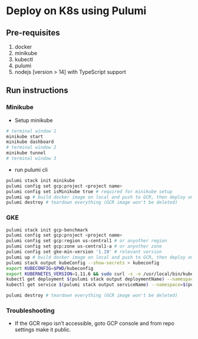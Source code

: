 <!--
 Copyright (c) 2021 Go Chronicles
 
 This software is released under the MIT License.
 https://opensource.org/licenses/MIT
-->

# Deploy on K8s using Pulumi

## Pre-requisites 

1. docker
1. minikube
1. kubectl
1. pulumi
1. nodejs [version > 14] with TypeScript support
## Run instructions

### Minikube

- Setup minikube
```bash
# terminal window 1
minikube start
minikube dashboard
# terminal window 2
minikube tunnel
# terminal window 3
```
- run pulumi cli

```bash
pulumi stack init minikube
pulumi config set gcp:project <project name>
pulumi config set isMinikube true # required for minikube setup
pulumi up # build docker image on local and push to GCR, then deploy on minikube cluster
pulumi destroy # teardown everything (GCR image won't be deleted) 
```

### GKE

```bash
pulumi stack init gcp-benchmark
pulumi config set gcp:project <project name>
pulumi config set gcp:region us-central1 # or anyother region
pulumi config set gcp:zone us-central1-a # or anyother zone
pulumi config set gke-min-version '1.19' # relevant version
pulumi up # build docker image on local and push to GCR, then deploy on minikube cluster
pulumi stack output kubeConfig --show-secrets > kubeconfig
export KUBECONFIG=$PWD/kubeconfig
export KUBERNETES_VERSION=1.11.6 && sudo curl -s -o /usr/local/bin/kubectl https://storage.googleapis.com/kubernetes-release/release/v${KUBERNETES_VERSION}/bin/linux/amd64/kubectl && sudo chmod +x /usr/local/bin/kubectl
kubectl get deployment $(pulumi stack output deploymentName) --namespace=$(pulumi stack output namespaceName)
kubectl get service $(pulumi stack output serviceName) --namespace=$(pulumi stack output namespaceName)

pulumi destroy # teardown everything (GCR image won't be deleted) 
```

### Troubleshooting

- If the GCR repo isn't accessible, goto GCP console and from repo settings make it public.